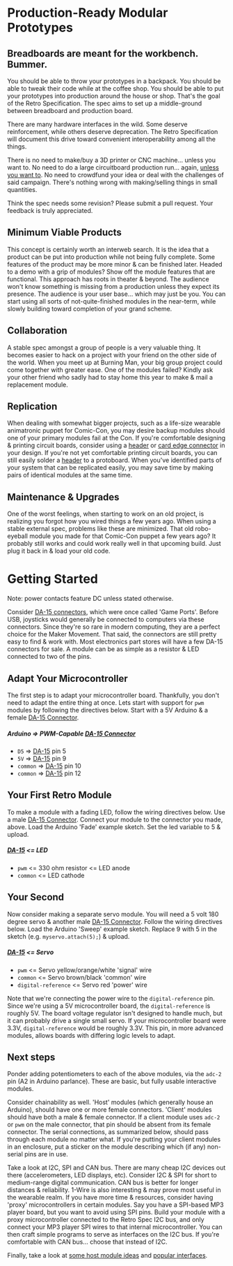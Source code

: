 Production-Ready Modular Prototypes
===================================

Breadboards are meant for the workbench. Bummer.
------------------------------------------------
You should be able to throw your prototypes in a backpack. You should be able to tweak their code while at the coffee shop. You should be able to put your prototypes into production around the house or shop. That's the goal of the Retro Specification. The spec aims to set up a middle-ground between breadboard and production board.

There are many hardware interfaces in the wild. Some deserve reinforcement, while others deserve deprecation. The Retro Specification will document this drive toward convenient interoperability among all the things.

There is no need to make/buy a 3D printer or CNC machine... unless you want to. No need to do a large circuitboard production run... again, [unless you want to](connectors/module/header-26/header-26.yaml). No need to crowdfund your idea or deal with the challenges of said campaign. There's nothing wrong with making/selling things in small quantities.

Think the spec needs some revision? Please submit a pull request. Your feedback is truly appreciated.

Minimum Viable Products
-----------------------
This concept is certainly worth an interweb search. It is the idea that a product can be put into production while not being fully complete. Some features of the product may be more minor & can be finished later. Headed to a demo with a grip of modules? Show off the module features that are functional. This approach has roots in theater & beyond. The audience won't know something is missing from a production unless they expect its presence. The audience is your user base... which may just be you. You can start using all sorts of not-quite-finished modules in the near-term, while slowly building toward completion of your grand scheme.

Collaboration
-------------
A stable spec amongst a group of people is a very valuable thing. It becomes easier to hack on a project with your friend on the other side of the world. When you meet up at Burning Man, your big group project could come together with greater ease. One of the modules failed? Kindly ask your other friend who sadly had to stay home this year to make & mail a replacement module.

Replication
-----------
When dealing with somewhat bigger projects, such as a life-size wearable animatronic puppet for Comic-Con, you may desire backup modules should one of your primary modules fail at the Con. If you're comfortable designing & printing circuit boards, consider using a [header](connectors/module/header-26/header-26.yaml) or [card edge connector](connectors/module/card-edge-26/card-edge-26.yaml) in your design.
If you're not yet comfortable printing circuit boards, you can still easily solder a [header](connectors/module/header-26.yaml) to a protoboard. When you've identified parts of your system that can be replicated easily, you may save time by making pairs of identical modules at the same time.

Maintenance & Upgrades
----------------------
One of the worst feelings, when starting to work on an old project, is realizing you forgot how you wired things a few years ago. When using a stable external spec, problems like these are minimized. That old robo-eyeball module you made for that Comic-Con puppet a few years ago? It probably still works and could work really well in that upcoming build. Just plug it back in & load your old code.

Getting Started
===============
Note: power contacts feature DC unless stated otherwise.

Consider [DA-15 connectors](connectors/module/dsub-da-15/dsub-da-15.yaml), which were once called 'Game Ports'. Before USB, joysticks would generally be connected to computers via these connectors. Since they're so rare in modern computing, they are a perfect choice for the Maker Movement. That said, the connectors are still pretty easy to find & work with. Most electronics part stores will have a few DA-15 connectors for sale. A module can be as simple as a resistor & LED connected to two of the pins.

Adapt Your Microcontroller
--------------------------
The first step is to adapt your microcontroller board. Thankfully, you don't need to adapt the entire thing at once. Lets start with support for `pwm` modules by following the directives below. Start with a 5V Arduino & a female [DA-15 Connector](connectors/module/dsub-da-15/dsub-da-15.yaml).

##### Arduino => PWM-Capable [DA-15 Connector](connectors/module/dsub-da-15/dsub-da-15.yaml)
* `D5`     => [DA-15](connectors/module/dsub-da-15/dsub-da-15.yaml) pin 5
* `5V`     => [DA-15](connectors/module/dsub-da-15/dsub-da-15.yaml) pin 9
* `common` => [DA-15](connectors/module/dsub-da-15/dsub-da-15.yaml) pin 10
* `common` => [DA-15](connectors/module/dsub-da-15/dsub-da-15.yaml) pin 12

Your First Retro Module
-----------------------
To make a module with a fading LED, follow the wiring directives below. Use a male [DA-15 Connector](connectors/module/dsub-da-15/dsub-da-15.yaml). Connect your module to the connector you made, above. Load the Arduino 'Fade' example sketch. Set the led variable to 5 & upload.

##### [DA-15](connectors/module/dsub-da-15/dsub-da-15.yaml) <= LED
* `pwm`    <= 330 ohm resistor <= LED anode
* `common` <= LED cathode

Your Second
-----------
Now consider making a separate servo module. You will need a 5 volt 180 degree servo & another male [DA-15 Connector](connectors/module/dsub-da-15/dsub-da-15.yaml). Follow the wiring directives below. Load the Arduino 'Sweep' example sketch. Replace 9 with 5 in the sketch (e.g. `myservo.attach(5);`) & upload.

##### [DA-15](connectors/module/dsub-da-15/dsub-da-15.yaml) <= Servo
* `pwm`               <= Servo yellow/orange/white 'signal' wire
* `common`            <= Servo brown/black 'common' wire
* `digital-reference` <= Servo red 'power' wire

Note that we're connecting the power wire to the `digital-reference` pin. Since we're using a 5V microcontroller board, the `digital-reference` is roughly 5V. The board voltage regulator isn't designed to handle much, but it can probably drive a single small servo. If your microcontroller board were 3.3V, `digital-reference` would be roughly 3.3V. This pin, in more advanced modules, allows boards with differing logic levels to adapt.

Next steps
----------
Ponder adding potentiometers to each of the above modules, via the `adc-2` pin (A2 in Arduino parlance). These are basic, but fully usable interactive modules.

Consider chainability as well. 'Host' modules (which generally house an Arduino), should have one or more female connectors. 'Client' modules should have both a male & female connector. If a client module uses `adc-2` or `pwm` on the male connector, that pin should be absent from its female connector. The serial connections, as summarized below, should pass through each module no matter what. If you're putting your client modules in an enclosure, put a sticker on the module describing which (if any) non-serial pins are in use.

Take a look at I2C, SPI and CAN bus. There are many cheap I2C devices out there (accelerometers, LED displays, etc). Consider I2C & SPI for short to medium-range digital communication. CAN bus is better for longer distances & reliability. 1-Wire is also interesting & may prove most useful in the wearable realm.
If you have more time & resources, consider having 'proxy' microcontrollers in certain modules. Say you have a SPI-based MP3 player board, but you want to avoid using SPI pins. Build your module with a proxy microcontroller connected to the Retro Spec I2C bus, and only connect your MP3 player SPI wires to that internal microcontroller. You can then craft simple programs to serve as interfaces on the I2C bus. If you're comfortable with CAN bus... choose that instead of I2C.

Finally, take a look at [some host module ideas](modules/host) and [popular interfaces](connectors/module-internal).

